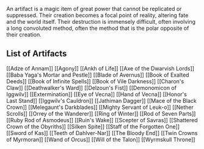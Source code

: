 An artifact is a magic item of great power that cannot be replicated or suppressed. Their creation becomes a focal point of reality, altering fate and the world itself. Their destruction is immensely difficult, often involving a long convoluted method, often the method that is the polar opposite of their creation.

## List of Artifacts
[[Adze of Annam]]
[[Agony]]
[[Ankh of Life]]
[[Axe of the Dwarvish Lords]]
[[Baba Yaga's Mortar and Pestle]]
[[Blade of Avernus]]
[[Book of Exalted Deeds]]
[[Book of Infinite Spells]]
[[Book of Vile Darkness]]
[[Charon's Claw]]
[[Deathwalker's Ward]]
[[Delzoun's Fist]]
[[Demonomicon of Iggwilv]]
[[Extermination]]
[[Eye of Vecna]]
[[Hand of Vecna]]
[[Honor's Last Stand]]
[[Iggwilv's Cauldron]]
[[Jathiman Dagger]]
[[Mace of the Black Crown]]
[[Melegaunt's Darkblades]]
[[Mighty Servant of Leuk-o]]
[[Nether Scrolls]]
[[Orrey of the Wanderer]]
[[Ring of Winter]]
[[Rod of Seven Parts]]
[[Ruby Rod of Asmodeus]]
[[Ruin's Wake]]
[[Scepter of Savras]]
[[Shattered Crown of the Obyriths]]
[[Silken Spite]]
[[Staff of the Forgotten One]]
[[Sword of Kas]]
[[Teeth of Dahlver-Nar]]
[[The Bloody End]]
[[Twin Crowns of Myrmoran]]
[[Wand of Orcus]]
[[Will of the Talon]]
[[Wyrmskull Throne]]